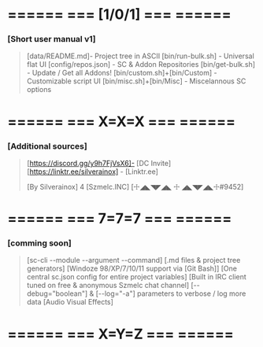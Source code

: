 # ====== === [1/0/1] === ======
### [Short user manual v1]
>
> [data/README.md]- Project tree in ASCII
> [bin/run-bulk.sh] - Universal flat UI
> [config/repos.json] - SC & Addon Repositories
> [bin/get-bulk.sh] - Update / Get all Addons!
> [bin/custom.sh]+[bin/Custom] - Customizable script UI
> [bin/misc.sh]+[bin/Misc] - Miscelannous SC options
# ====== === X=X=X === ======
### [Additional sources]
>
> [https://discord.gg/y9h7FjVsX6]- [DC Invite]
> [https://linktr.ee/silverainox] - [Linktr.ee]
>
> [By Silverainox] 4 [Szmelc.INC]
> [☩◢◣◥◤◢◣ ☩ ◢◣◥◤◢◣☩#9452]
>
# ====== === 7=7=7 === ======
### [comming soon]
>
> [sc-cli --module --argument --command]
> [.md files & project tree generators]
> [Windoze 98/XP/7/10/11 support via [Git Bash]]
> [One central sc.json config for entire project variables]
> [Built in IRC client tuned on free & anonymous Szmelc chat channel]
> [--debug="boolean"] & [--log="-a"] parameters to verbose / log more data
> [Audio Visual Effects]
>
# ====== === X=Y=Z === ======
